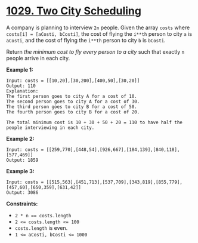# [1029. Two City Scheduling](https://leetcode.com/problems/two-city-scheduling/)

A company is planning to interview `2n` people. Given the array `costs` where `costs[i] = [aCosti, bCosti]`, the cost of flying the `i**th` person to city `a` is `aCosti`, and the cost of flying the `i**th` person to city `b` is `bCosti`.

Return _the minimum cost to fly every person to a city_ such that exactly `n` people arrive in each city.

**Example 1:**

    Input: costs = [[10,20],[30,200],[400,50],[30,20]]
    Output: 110
    Explanation:
    The first person goes to city A for a cost of 10.
    The second person goes to city A for a cost of 30.
    The third person goes to city B for a cost of 50.
    The fourth person goes to city B for a cost of 20.

    The total minimum cost is 10 + 30 + 50 + 20 = 110 to have half the people interviewing in each city.

**Example 2:**

    Input: costs = [[259,770],[448,54],[926,667],[184,139],[840,118],[577,469]]
    Output: 1859

**Example 3:**

    Input: costs = [[515,563],[451,713],[537,709],[343,819],[855,779],[457,60],[650,359],[631,42]]
    Output: 3086

**Constraints:**

- `2 * n == costs.length`
- `2 <= costs.length <= 100`
- `costs.length` is even.
- `1 <= aCosti, bCosti <= 1000`
